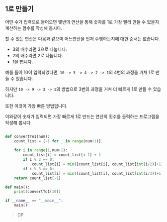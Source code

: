 ## 1로 만들기

어떤 수가 입력으로 들어오면 몇번의 연산을 통해 숫자를 1로 가장 빨리 만들 수 있을지 계산하는 함수를 작성해 봅시다.

할 수 있는 연산은 다음과 같으며 어느연산을 먼저 수행하는지에 대한 순서는 없습니다.

-   3의 배수라면 3으로 나눕니다.
-   2의 배수라면 2로 나눕니다.
-   1을 뺍니다.

예를 들어 10이 입력되었다면, `10 -> 5 -> 4 -> 2 -> 1`의 4번의 과정을 거쳐 1로 만들 수 있습니다.

하지만 `10 -> 9 -> 3 -> 1`의 방법으로 3번의 과정을 거쳐 더 빠르게 1로 만들 수 있습니다.

또한 이것이 가장 빠른 방법입니다.

이와같이 숫자가 입력되면 가장 빠르게 1로 만드는 연산의 횟수를 출력하는 프로그램을 작성해 봅시다.



```python

def convertTo1(num):
    count_list = [-1 for _ in range(num+1)]
    
    for i in range(1,num+1):
        count_list[i] = count_list[i-1] + 1
        if i % 2 == 0:
            count_list[i] = min([count_list[i], count_list[int(i/2)]+1])
        if i % 3 == 0:
            count_list[i] = min([count_list[i], count_list[int(i/3)]+1])
    return count_list[-1]

def main():
    print(convertTo1(10))

if __name__ == "__main__":
    main()

```

>   DP
